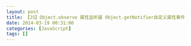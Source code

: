 ```yaml
---
layout: post
title: 【JS】Object.observe 属性监听器 Object.getNotifier自定义属性事件
date: 2014-03-19 00:31:00
categories: [JavaScript]
tags: []
---
```

         